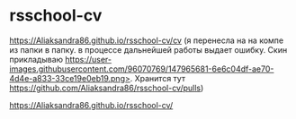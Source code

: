 # rsschool-cv
https://Aliaksandra86.github.io/rsschool-cv/cv (я перенесла на на компе из папки в папку. в процессе дальнейшей работы выдает ошибку. Скин прикладываю
https://user-images.githubusercontent.com/96070769/147965681-6e6c04df-ae70-4d4e-a833-33ce19e0eb19.png>. Хранится тут https://github.com/Aliaksandra86/rsschool-cv/pulls) 

https://Aliaksandra86.github.io/rsschool-cv/


